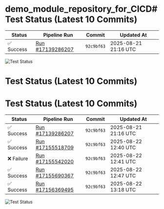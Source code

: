 # demo_module_repository_for_CICD# Test Status (Latest 10 Commits)

| Status | Pipeline Run | Commit | Updated At |
| --- | --- | --- | --- |
| ✅ Success | [Run #17139286207](https://github.com/yiptsunho/demo_master_repository_for_CICD/actions/runs/17138533095) | `92c9bf63` | 2025-08-21 21:16 UTC |

![Test Status](https://img.shields.io/badge/Test%20Status-Success-green)
# Test Status (Latest 10 Commits)
# Test Status (Latest 10 Commits)

| Status | Pipeline Run | Commit | Updated At |
| --- | --- | --- | --- |
| ✅ Success | [Run #17139286207](https://github.com/yiptsunho/demo_master_repository_for_CICD/actions/runs/17138533095) | `92c9bf63` | 2025-08-21 21:16 UTC |
| ✅ Success | [Run #17155518709](https://github.com/yiptsunho/demo_master_repository_for_CICD/actions/runs/17155509283) | `92c9bf63` | 2025-08-22 12:40 UTC |
| ❌ Failure | [Run #17155542020](https://github.com/yiptsunho/demo_master_repository_for_CICD/actions/runs/17155535474) | `92c9bf63` | 2025-08-22 12:41 UTC |
| ✅ Success | [Run #17155690367](https://github.com/yiptsunho/demo_master_repository_for_CICD/actions/runs/17155681207) | `92c9bf63` | 2025-08-22 12:47 UTC |
| ✅ Success | [Run #17156369495](https://github.com/yiptsunho/demo_master_repository_for_CICD/actions/runs/17156360113) | `92c9bf63` | 2025-08-22 13:18 UTC |

![Test Status](https://img.shields.io/badge/Test%20Status-Success-green)
